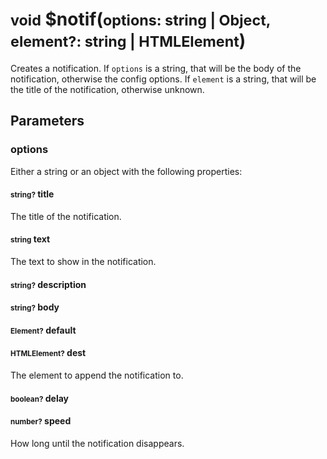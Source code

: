 # <small>void</small> $notif(<small>options: string | Object, element?: string | HTMLElement</small>)
Creates a notification. If `options` is a string, that will be the body of the notification, otherwise the config options. If `element` is a string, that will be the title of the notification, otherwise unknown.
## Parameters
### options
Either a string or an object with the following properties:
#### <small>string?</small> title
The title of the notification.
#### <small>string</small> text
The text to show in the notification.
#### <small>string?</small> description
#### <small>string?</small> body
#### <small>Element?</small> default
#### <small>HTMLElement?</small> dest
The element to append the notification to.
#### <small>boolean?</small> delay
#### <small>number?</small> speed
How long until the notification disappears.